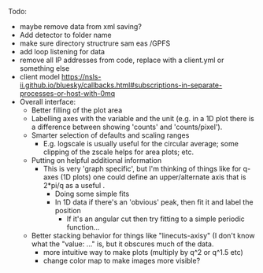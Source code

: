 Todo:
- maybe remove data from xml saving?
- Add detector to folder name
- make sure directory structrure sam eas /GPFS
- add loop listening for data
- remove all IP addresses from code, replace with a client.yml or something else
- client model
	https://nsls-ii.github.io/bluesky/callbacks.html#subscriptions-in-separate-processes-or-host-with-0mq
- Overall interface:
    - Better filling of the plot area
    - Labelling axes with the variable and the unit (e.g. in a 1D plot there 
    is a difference between showing 'counts' and 'counts/pixel').
    - Smarter selection of defaults and scaling ranges
    	- E.g. logscale is usually useful for the circular average; some 
    		clipping of the zscale helps for area plots; etc.
    - Putting on helpful additional information
      - This is very 'graph specific', but I'm thinking of things like for 
    		q-axes (1D plots) one could define an upper/alternate axis that is 
    		2*pi/q as a useful .
    	- Doing some simple fits
    	- In 1D data if there's an 'obvious' peak, then fit it and label the 
    		position
			- If it's an angular cut then try fitting to a simple periodic
			  function...
    - Better stacking behavior for things like "linecuts-axisy" (I don't 
    		know what the "value: ..." is, but it obscures much of the data.
		- more intuitive way to make plots (multiply by q^2 or q^1.5 etc)
		- change color map to make images more visible?
